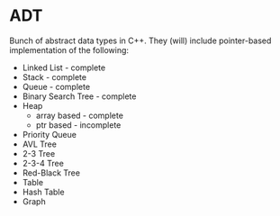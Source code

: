 # ADT
Bunch of abstract data types in C++. They (will) include pointer-based implementation of the following:
- Linked List - complete
- Stack - complete
- Queue - complete
- Binary Search Tree - complete
- Heap
  - array based - complete
  - ptr based - incomplete
- Priority Queue  
- AVL Tree
- 2-3 Tree
- 2-3-4 Tree
- Red-Black Tree
- Table  
- Hash Table
- Graph
